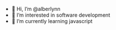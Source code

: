 - 👋 Hi, I’m @alberlynn
- 👀 I’m interested in software development
- 🌱 I’m currently learning javascript

